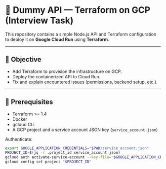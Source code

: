 # 🧩 Dummy API — Terraform on GCP (Interview Task)

This repository contains a simple Node.js API and Terraform configuration
to deploy it on **Google Cloud Run** using **Terraform**.

---

## 🧱 Objective

- Add Terraform to provision the infrastructure on GCP.
- Deploy the containerized API to Cloud Run.
- Fix and explain encountered issues (permissions, backend setup, etc.).

---

## 🧰 Prerequisites

- Terraform >= 1.4
- Docker
- gcloud CLI
- A GCP project and a service account JSON key (`service_account.json`)

Authenticate:

```bash
export GOOGLE_APPLICATION_CREDENTIALS="$PWD/service_account.json"
PROJECT_ID=$(jq -r .project_id service_account.json)
gcloud auth activate-service-account --key-file="$GOOGLE_APPLICATION_CREDENTIALS"
gcloud config set project "$PROJECT_ID"
